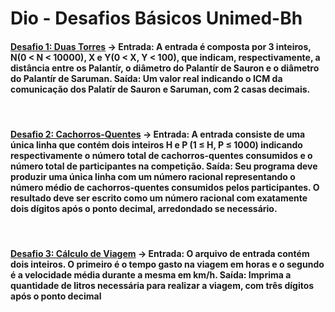 # Dio - Desafios Básicos Unimed-Bh

#### <u>Desafio 1: Duas Torres</u> -> <b>Entrada</b>: A entrada é composta por 3 inteiros, N(0 < N < 10000), X e Y(0 < X, Y < 100), que indicam, respectivamente, a distância entre os Palantír, o diâmetro do Palantír de Sauron e o diâmetro do Palantír de Saruman. <b>Saída</b>: Um valor real indicando o ICM da comunicação dos Palatír de Sauron e Saruman, com 2 casas decimais.
<br>

#### <u>Desafio 2: Cachorros-Quentes</u> -> <b>Entrada</b>: A entrada consiste de uma única linha que contém dois inteiros H e P (1 ≤ H, P ≤ 1000) indicando respectivamente o número total de cachorros-quentes consumidos e o número total de participantes na competição. <b>Saída</b>: Seu programa deve produzir uma única linha com um número racional representando o número médio de cachorros-quentes consumidos pelos participantes. O resultado deve ser escrito como um número racional com exatamente dois dígitos após o ponto decimal, arredondado se necessário.
<br>

#### <u>Desafio 3: Cálculo de Viagem</u> -> <b>Entrada</b>: O arquivo de entrada contém dois inteiros. O primeiro é o tempo gasto na viagem em horas e o segundo é a velocidade média durante a mesma em km/h. <b>Saída</b>: Imprima a quantidade de litros necessária para realizar a viagem, com três dígitos após o ponto decimal
